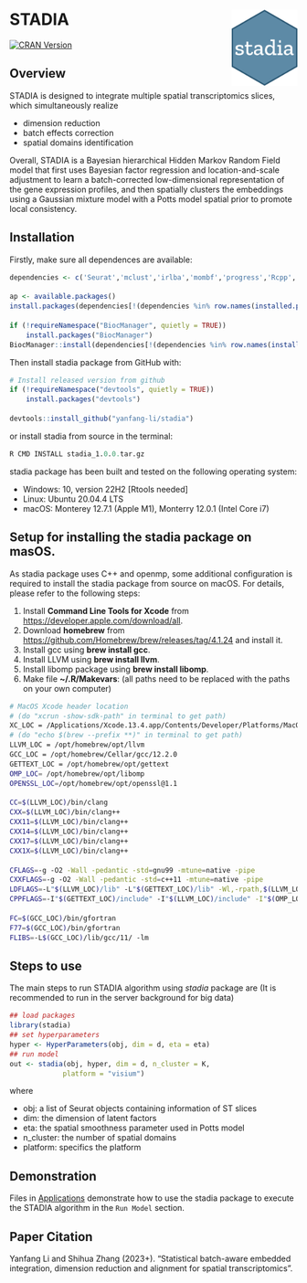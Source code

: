
<!-- README.md is generated from README.Rmd. Please edit that file -->

# STADIA <img src="man/figures/logo.png" align="right" width="115" />

<!--[![R-CMD-check](https://github.com/yanfang-li/stadia/actions/workflows/R-CMD-check.yaml/badge.svg)](https://github.com/yanfang-li/stadia/actions/workflows/R-CMD-check.yaml)
<!-- [![Codecov test coverage](https://codecov.io/gh/yanfang-li/stadia/branch/master/graph/badge.svg)](https://app.codecov.io/gh/yanfang-li/stadia?branch=master) -->

[![CRAN
Version](https://www.r-pkg.org/badges/version/stadia)](https://cran.r-project.org/package=stadia)

## Overview

STADIA is designed to integrate multiple spatial transcriptomics slices,
which simultaneously realize

- dimension reduction
- batch effects correction
- spatial domains identification

Overall, STADIA is a Bayesian hierarchical Hidden Markov Random Field
model that first uses Bayesian factor regression and location-and-scale
adjustment to learn a batch-corrected low-dimensional representation of
the gene expression profiles, and then spatially clusters the embeddings
using a Gaussian mixture model with a Potts model spatial prior to
promote local consistency.

## Installation

<!-- Install the released version of stadia R package from CRAN:
&#10;
```r
# Install released version from CRAN
install.packages("stadia")
```
&#10;or install the development version from GitHub with:-->

Firstly, make sure all dependences are available:

``` r
dependencies <- c('Seurat','mclust','irlba','mombf','progress','Rcpp','BiocSingular','BiocParallel','BiocNeighbors','RcppArmadillo','RcppDist')

ap <- available.packages()
install.packages(dependencies[!(dependencies %in% row.names(installed.packages())) & (dependencies %in% row.names(ap))])

if (!requireNamespace("BiocManager", quietly = TRUE))
    install.packages("BiocManager")
BiocManager::install(dependencies[!(dependencies %in% row.names(installed.packages())) & !(dependencies %in% row.names(ap))])
```

Then install stadia package from GitHub with:

``` r
# Install released version from github
if (!requireNamespace("devtools", quietly = TRUE))
    install.packages("devtools")

devtools::install_github("yanfang-li/stadia")
```

or install stadia from source in the terminal:

``` r
R CMD INSTALL stadia_1.0.0.tar.gz
```

stadia package has been built and tested on the following operating
system:

- Windows: 10, version 22H2 \[Rtools needed\]
- Linux: Ubuntu 20.04.4 LTS
- macOS: Monterey 12.7.1 (Apple M1), Monterry 12.0.1 (Intel Core i7)

## Setup for installing the stadia package on masOS.

As stadia package uses C++ and openmp, some additional configuration is
required to install the stadia package from source on macOS. For
details, please refer to the following steps:

1.  Install **Command Line Tools for Xcode** from
    <https://developer.apple.com/download/all>.
2.  Download **homebrew** from
    <https://github.com/Homebrew/brew/releases/tag/4.1.24> and install
    it.
3.  Install gcc using **brew install gcc**.
4.  Install LLVM using **brew install llvm**.
5.  Install libomp package using **brew install libomp**.
6.  Make file **~/.R/Makevars**: (all paths need to be replaced with the
    paths on your own computer)

``` bash
# MacOS Xcode header location
# (do "xcrun -show-sdk-path" in terminal to get path)
XC_LOC = /Applications/Xcode.13.4.app/Contents/Developer/Platforms/MacOSX.platform/Developer/SDKs/MacOSX.sdk
# (do "echo $(brew --prefix **)" in terminal to get path)
LLVM_LOC = /opt/homebrew/opt/llvm
GCC_LOC = /opt/homebrew/Cellar/gcc/12.2.0
GETTEXT_LOC = /opt/homebrew/opt/gettext
OMP_LOC= /opt/homebrew/opt/libomp
OPENSSL_LOC=/opt/homebrew/opt/openssl@1.1

CC=$(LLVM_LOC)/bin/clang
CXX=$(LLVM_LOC)/bin/clang++
CXX11=$(LLVM_LOC)/bin/clang++
CXX14=$(LLVM_LOC)/bin/clang++
CXX17=$(LLVM_LOC)/bin/clang++
CXX1X=$(LLVM_LOC)/bin/clang++

CFLAGS=-g -O2 -Wall -pedantic -std=gnu99 -mtune=native -pipe
CXXFLAGS=-g -O2 -Wall -pedantic -std=c++11 -mtune=native -pipe
LDFLAGS=-L"$(LLVM_LOC)/lib" -L"$(GETTEXT_LOC)/lib" -Wl,-rpath,$(LLVM_LOC)/lib --sysroot="$(XC_LOC)" -lomp -L"$(OPENSSL_LOC)/lib"
CPPFLAGS=-I"$(GETTEXT_LOC)/include" -I"$(LLVM_LOC)/include" -I"$(OMP_LOC)/include" -isysroot "$(XC_LOC)" -Xclang -fopenmp -I"$(OPENSSL_LOC)/include"

FC=$(GCC_LOC)/bin/gfortran
F77=$(GCC_LOC)/bin/gfortran
FLIBS=-L$(GCC_LOC)/lib/gcc/11/ -lm
```

## Steps to use

The main steps to run STADIA algorithm using *stadia* package are (It is
recommended to run in the server background for big data)

``` r
## load packages
library(stadia)
## set hyperparameters
hyper <- HyperParameters(obj, dim = d, eta = eta)
## run model
out <- stadia(obj, hyper, dim = d, n_cluster = K, 
             platform = "visium")
```

where

- obj: a list of Seurat objects containing information of ST slices
- dim: the dimension of latent factors
- eta: the spatial smoothness parameter used in Potts model
- n_cluster: the number of spatial domains
- platform: specifics the platform

## Demonstration

Files in
[Applications](https://yanfang-li.github.io/stadia/articles/stadia.html)
demonstrate how to use the stadia package to execute the STADIA
algorithm in the `Run Model` section.

## Paper Citation

Yanfang Li and Shihua Zhang (2023+). “Statistical batch-aware embedded
integration, dimension reduction and alignment for spatial
transcriptomics”.

